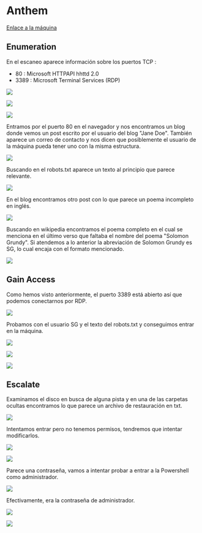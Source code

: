 # Anthem

[Enlace a la máquina](https://tryhackme.com/room/anthem)

## Enumeration

En el escaneo aparece información sobre los puertos TCP :

- 80 : Microsoft HTTPAPI hhttd 2.0
- 3389 : Microsoft Terminal Services (RDP)

![](./images/2025-03-16_18-46.png)

![](./images/2025-03-16_18-48.png)

![](./images/2025-03-16_18-50.png)

Entramos por el puerto 80 en el navegador y nos encontramos un blog donde vemos un post escrito por el usuario del blog "Jane Doe". También aparece un correo de contacto y nos dicen que posiblemente el usuario de la máquina pueda tener uno con la misma estructura.

![](./images/2025-03-16_19-35.png)

Buscando en el robots.txt aparece un texto al principio que parece relevante.

![](./images/2025-03-16_19-35_1.png)

En el blog encontramos otro post con lo que parece un poema incompleto en inglés.

![](./images/2025-03-16_19-54.png)

Buscando en wikipedia encontramos el poema completo en el cual se menciona en el último verso que faltaba el nombre del poema "Solomon Grundy". Si atendemos a lo anterior la abreviación de Solomon Grundy es SG, lo cual encaja con el formato mencionado.

![](./images/2025-03-16_19-57.png)

## Gain Access

Como hemos visto anteriormente, el puerto 3389 está abierto así que podemos conectarnos por RDP.

![](./images/2025-03-16_20-09.png)

Probamos con el usuario SG y el texto del robots.txt y conseguimos entrar en la máquina.

![](./images/2025-03-16_20-09_1.png)

![](./images/2025-03-16_20-10.png)

![](./images/2025-03-16_20-10_1.png)

## Escalate

Examinamos el disco en busca de alguna pista y en una de las carpetas ocultas encontramos lo que parece un archivo de restauración en txt.

![](./images/2025-03-16_20-13.png)

Intentamos entrar pero no tenemos permisos, tendremos que intentar modificarlos.

![](./images/2025-03-16_20-14.png)

![](./images/2025-03-16_20-16.png)

Parece una contraseña, vamos a intentar probar a entrar a la Powershell como administrador.

![](./images/2025-03-16_20-17.png)

Efectivamente, era la contraseña de administrador.

![](./images/2025-03-16_20-21.png)

![](./images/2025-03-16_20-23.png)